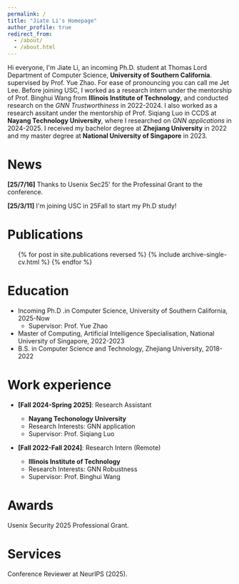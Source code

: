 ```yaml
---
permalink: /
title: "Jiate Li's Homepage"
author_profile: true
redirect_from: 
  - /about/
  - /about.html
---
```


Hi everyone, I'm Jiate Li, an incoming Ph.D. student at Thomas Lord Department of Computer Science, **University of Southern California**. supervised by Prof. Yue Zhao. For ease of pronouncing you can call me Jet Lee. Before joining USC, I worked as a research intern under the mentorship of Prof. Binghui Wang from **Illinois Institute of Technology**, and conducted research on the *GNN Trustworthiness* in 2022-2024. I also worked as a research assitant under the mentorship of Prof. Siqiang Luo in CCDS at **Nayang Technology University**, where I researched on *GNN applications* in 2024-2025. I received my bachelor degree at **Zhejiang University** in 2022 and my master degree at **National University of Singapore** in 2023.

News
======
**[25/7/16]** Thanks to Usenix Sec25' for the Professinal Grant to the conference.

**[25/3/11]** I'm joining USC in 25Fall to start my Ph.D study!


Publications
======
  <ul>{% for post in site.publications reversed %}
    {% include archive-single-cv.html %}
  {% endfor %}</ul>

Education
======
* Incoming Ph.D .in Computer Science, University of Southern California, 2025-Now
  * Supervisor: Prof. Yue Zhao
* Master of Computing, Artificial Intelligence Specialisation, National University of Singapore, 2022-2023
* B.S. in Computer Science and Technology, Zhejiang University, 2018-2022

Work experience
======

* **[Fall 2024-Spring 2025]**: Research Assistant
  * **Nayang Techonology University**
  * Research Interests: GNN application
  * Supervisor: Prof. Siqiang Luo

* **[Fall 2022-Fall 2024]**: Research Intern (Remote)
  * **Illinois Institute of Technology**
  * Research Interests: GNN Robustness
  * Supervisor: Prof. Binghui Wang
    
Awards
======
Usenix Security 2025 Professional Grant.

Services
======
Conference Reviewer at NeurIPS (2025).
